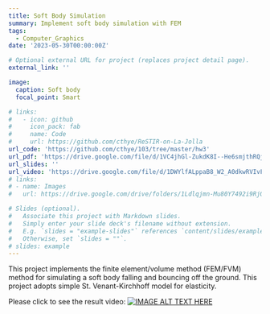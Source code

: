 ```yaml
---
title: Soft Body Simulation
summary: Implement soft body simulation with FEM
tags:
  - Computer_Graphics
date: '2023-05-30T00:00:00Z'

# Optional external URL for project (replaces project detail page).
external_link: ''

image:
  caption: Soft body
  focal_point: Smart

# links:
#   - icon: github
#     icon_pack: fab
#     name: Code
#     url: https://github.com/cthye/ReSTIR-on-La-Jolla
url_code: 'https://github.com/cthye/103/tree/master/hw3'
url_pdf: 'https://drive.google.com/file/d/1VC4jhGl-ZukdK8I--He6smjthRQjSGeA/view?usp=drive_link'
url_slides: ''
url_video: 'https://drive.google.com/file/d/1DWYlfALppaB8_W2_A0dkwRVIvFWKN8KH/view?usp=sharing'
# links:
# - name: Images
#   url: https://drive.google.com/drive/folders/1Ldlqjmn-Mu80Y7492i9RjOTkFNoU9VAF?usp=sharing

# Slides (optional).
#   Associate this project with Markdown slides.
#   Simply enter your slide deck's filename without extension.
#   E.g. `slides = "example-slides"` references `content/slides/example-slides.md`.
#   Otherwise, set `slides = ""`.
# slides: example
---
```


This project implements the finite element/volume method (FEM/FVM) method for simulating a soft body falling and bouncing off the ground. This project adopts simple St. Venant-Kirchhoff model for elasticity.

Please click to see the result video:
[![IMAGE ALT TEXT HERE](featured.png)](https://drive.google.com/file/d/1DWYlfALppaB8_W2_A0dkwRVIvFWKN8KH/view?usp=sharing)
